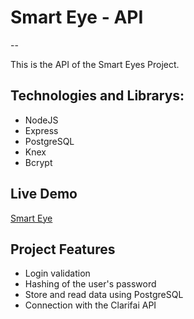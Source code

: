 # Smart Eye - API
--

This is the API of the Smart Eyes Project.

## Technologies and Librarys:

<ul>
  <li>NodeJS</li>
  <li>Express</li>
  <li>PostgreSQL</li>
  <li>Knex</li>
  <li>Bcrypt</li>
</ul>


## Live Demo
[Smart Eye](https://smart-eye-face-recognition.herokuapp.com/)

## Project Features

<ul>
  <li>Login validation</li>
  <li>Hashing of the user's password</li>
  <li>Store and read data using PostgreSQL</li>
  <li>Connection with the Clarifai API</li>  
</ul>
